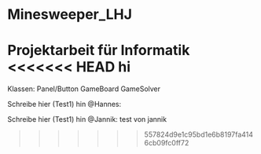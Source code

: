 # Minesweeper_LHJ
 Projektarbeit für Informatik
<<<<<<< HEAD
hi
=======

Klassen:
    Panel/Button
    GameBoard
    GameSolver

Schreibe hier (Test1) hin @Hannes:

Schreibe hier (Test1) hin @Jannik:
test von jannik
>>>>>>> 557824d9e1c95bd1e6b8197fa4146cb09fc0ff72
